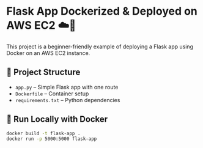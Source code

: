 # Flask App Dockerized & Deployed on AWS EC2 ☁️🐳

This project is a beginner-friendly example of deploying a Flask app using Docker on an AWS EC2 instance.

## 🔧 Project Structure

- `app.py` – Simple Flask app with one route
- `Dockerfile` – Container setup
- `requirements.txt` – Python dependencies

## 🐳 Run Locally with Docker

```bash
docker build -t flask-app .
docker run -p 5000:5000 flask-app
